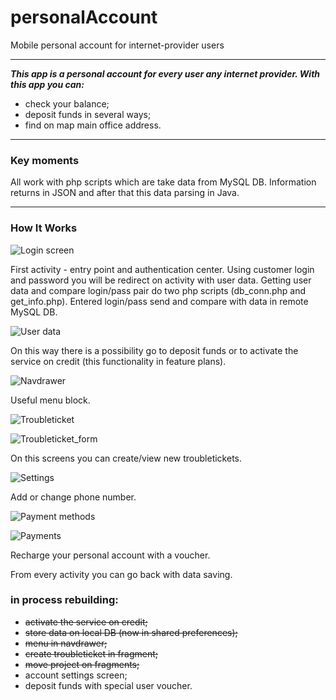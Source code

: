 # personalAccount
Mobile personal account for internet-provider users
***
***This app is a personal account for every user any internet provider. With this app you can:***
- check your balance;
- deposit funds in several ways;
- find on map main office address.
***
### Key moments

All work with php scripts which are take data from MySQL DB. Information returns in JSON and after that this data parsing in Java.
***
### How It Works

![Login screen](https://github.com/evFusion/personalAccount/blob/master/login-screen.png)

First activity - entry point and authentication center. 
Using customer login and password you will be redirect on activity with user data. 
Getting user data and compare login/pass pair do two php scripts (db_conn.php and get_info.php).
Entered login/pass send and compare with data in remote MySQL DB.

![User data](https://github.com/evFusion/personalAccount/blob/master/new-user-data-screen.png.jpg)

On this way there is a possibility go to deposit funds or to activate the service on credit (this functionality in feature plans).

![Navdrawer](https://github.com/evFusion/personalAccount/blob/master/naw-drawer.jpg)

Useful menu block.

![Troubleticket](https://github.com/evFusion/personalAccount/blob/master/created-troubleticket.jpg)

![Troubleticket_form](https://github.com/evFusion/personalAccount/blob/master/form-to-create-ticket.jpg)

On this screens you can create/view new troubletickets.

![Settings](https://github.com/evFusion/personalAccount/blob/master/settings-screen.jpg)

Add or change phone number.

![Payment methods](https://github.com/evFusion/personalAccount/blob/master/payment-methods.png)

![Payments](https://github.com/evFusion/personalAccount/blob/master/pay-voucher.jpg)

Recharge your personal account with a voucher.

From every activity you can go back with data saving.

### in process rebuilding:
- ~~activate the service on credit;~~
- ~~store data on local DB (now in shared preferences);~~
- ~~menu in navdrawer;~~
- ~~create troubleticket in fragment;~~
- ~~move project on fragments;~~
- account settings screen;
- deposit funds with special user voucher.
